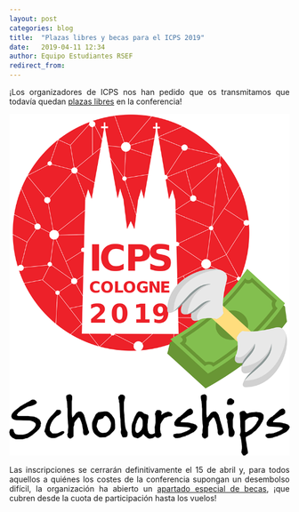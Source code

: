 ```yaml
---
layout: post
categories: blog
title:  "Plazas libres y becas para el ICPS 2019"
date:   2019-04-11 12:34
author: Equipo Estudiantes RSEF
redirect_from:
---
```


<p style="text-align: justify">
  ¡Los organizadores de ICPS nos han pedido que os transmitamos que todavía quedan <a href="https://icps.cologne/">plazas libres</a> en la conferencia!
</p>

<img src="/img/blog/2019-04-11-icps-scholarships/icps-scholarships-2019.png">

<p style="text-align: justify">
  Las inscripciones se cerrarán definitivamente el 15 de abril y, para todos aquellos a quiénes los costes de la conferencia supongan un desembolso difícil, la organización ha abierto un <a href="https://icps.cologne/registration/#Grants">apartado especial de becas</a>, ¡que cubren desde la cuota de participación hasta los vuelos!
</p>
